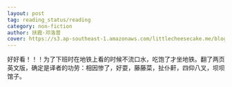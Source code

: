 ```yaml
---
layout: post
tag: reading_status/reading
category: non-fiction
author: 扶霞·邓洛普
cover: https://s3.ap-southeast-1.amazonaws.com/littlecheesecake.me/blog-post/books/鱼翅与花椒.jpg
---
```


好好看！！！为了下班时在地铁上看的时候不流口水，吃饱了才坐地铁。翻了两页英文版，确定是译者的功劳：相因惨了，好耍，藤藤菜，扯仆鼾，四仰八叉，坝坝馆子。